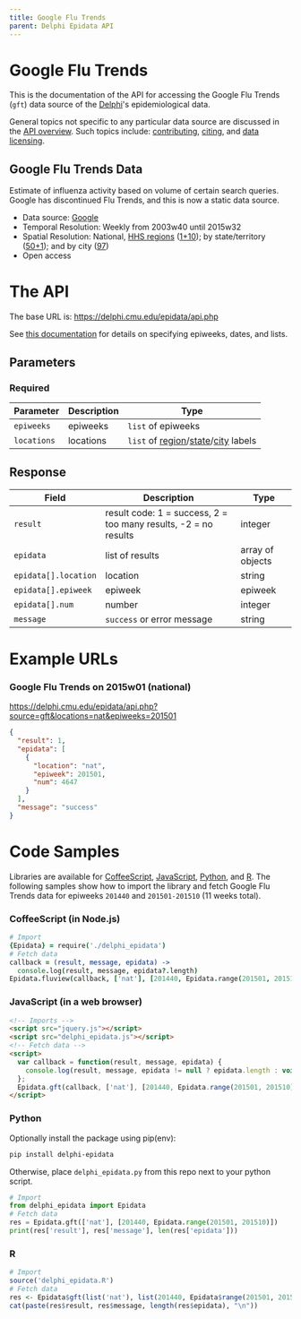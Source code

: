 ```yaml
---
title: Google Flu Trends
parent: Delphi Epidata API
---
```


# Google Flu Trends

This is the documentation of the API for accessing the Google Flu Trends (`gft`) data source of
the [Delphi](https://delphi.cmu.edu/)'s epidemiological data.

General topics not specific to any particular data source are discussed in the
[API overview](README.md). Such topics include:
[contributing](README.md#contributing), [citing](README.md#citing), and
[data licensing](README.md#data-licensing).

## Google Flu Trends Data

Estimate of influenza activity based on volume of certain search queries. Google has discontinued Flu Trends, and this is now a static data source.
 - Data source: [Google](https://www.google.org/flutrends/)
 - Temporal Resolution: Weekly from 2003w40 until 2015w32
 - Spatial Resolution: National, [HHS regions](http://www.hhs.gov/iea/regional/) ([1+10](../../labels/regions.txt)); by state/territory ([50+1](../../labels/states.txt)); and by city ([97](../../labels/cities.txt))
 - Open access

# The API

The base URL is: https://delphi.cmu.edu/epidata/api.php

See [this documentation](README.md) for details on specifying epiweeks, dates, and lists.

## Parameters

### Required

| Parameter | Description | Type |
| --- | --- | --- |
| `epiweeks` | epiweeks | `list` of epiweeks |
| `locations` | locations | `list` of [region](../../labels/regions.txt)/[state](../../labels/states.txt)/[city](../../labels/cities.txt) labels |

## Response

| Field | Description | Type |
| --- | --- | --- |
| `result` | result code: 1 = success, 2 = too many results, -2 = no results | integer |
| `epidata` | list of results | array of objects |
| `epidata[].location` | location | string |
| `epidata[].epiweek` | epiweek | epiweek |
| `epidata[].num` | number | integer |
| `message` | `success` or error message | string |

# Example URLs

### Google Flu Trends on 2015w01 (national)
https://delphi.cmu.edu/epidata/api.php?source=gft&locations=nat&epiweeks=201501

```json
{
  "result": 1,
  "epidata": [
    {
      "location": "nat",
      "epiweek": 201501,
      "num": 4647
    }
  ],
  "message": "success"
}
```


# Code Samples

Libraries are available for [CoffeeScript](../../src/client/delphi_epidata.coffee), [JavaScript](../../src/client/delphi_epidata.js), [Python](../../src/client/delphi_epidata.py), and [R](../../src/client/delphi_epidata.R).
The following samples show how to import the library and fetch Google Flu Trends data for epiweeks `201440` and `201501-201510` (11 weeks total).

### CoffeeScript (in Node.js)

````coffeescript
# Import
{Epidata} = require('./delphi_epidata')
# Fetch data
callback = (result, message, epidata) ->
  console.log(result, message, epidata?.length)
Epidata.fluview(callback, ['nat'], [201440, Epidata.range(201501, 201510)])
````

### JavaScript (in a web browser)

````html
<!-- Imports -->
<script src="jquery.js"></script>
<script src="delphi_epidata.js"></script>
<!-- Fetch data -->
<script>
  var callback = function(result, message, epidata) {
    console.log(result, message, epidata != null ? epidata.length : void 0);
  };
  Epidata.gft(callback, ['nat'], [201440, Epidata.range(201501, 201510)]);
</script>
````

### Python

Optionally install the package using pip(env):
````bash
pip install delphi-epidata
````

Otherwise, place `delphi_epidata.py` from this repo next to your python script.

````python
# Import
from delphi_epidata import Epidata
# Fetch data
res = Epidata.gft(['nat'], [201440, Epidata.range(201501, 201510)])
print(res['result'], res['message'], len(res['epidata']))
````

### R

````R
# Import
source('delphi_epidata.R')
# Fetch data
res <- Epidata$gft(list('nat'), list(201440, Epidata$range(201501, 201510)))
cat(paste(res$result, res$message, length(res$epidata), "\n"))
````
